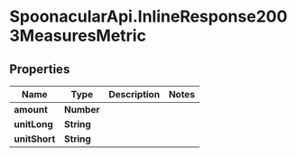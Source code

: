 # SpoonacularApi.InlineResponse2003MeasuresMetric

## Properties

Name | Type | Description | Notes
------------ | ------------- | ------------- | -------------
**amount** | **Number** |  | 
**unitLong** | **String** |  | 
**unitShort** | **String** |  | 


